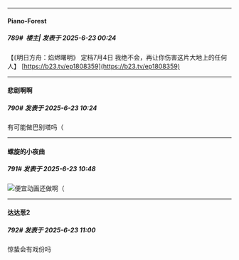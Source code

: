 ﻿
*****

####  Piano-Forest  
##### 789#         楼主| 发表于 2025-6-23 00:24

【《明日方舟：焰烬曙明》 定档7月4日 我绝不会，再让你伤害这片大地上的任何人】
[https://b23.tv/ep1808359](https://b23.tv/ep1808359)


*****

####  悲剧啊啊  
##### 790#       发表于 2025-6-23 10:24

有可能做巴别塔吗（


*****

####  螺旋的小夜曲  
##### 791#       发表于 2025-6-23 10:48

<img src="https://static.stage1st.com/image/smiley/face2017/002.png" referrerpolicy="no-referrer">便宜动画还做啊（


*****

####  达达葱2  
##### 792#       发表于 2025-6-23 11:00

惊蛰会有戏份吗

